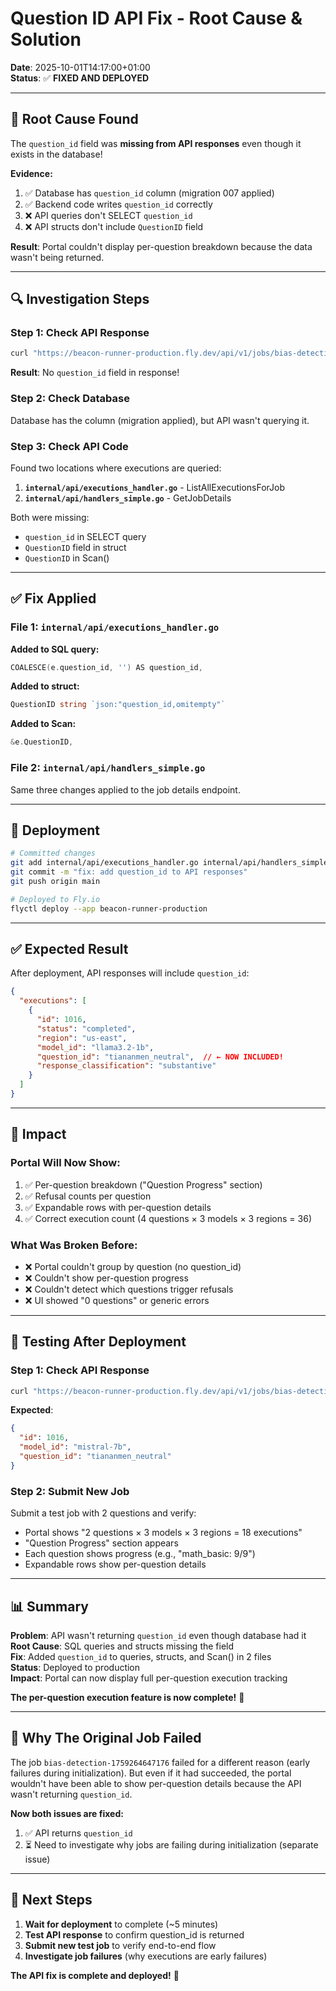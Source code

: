 # Question ID API Fix - Root Cause & Solution

**Date**: 2025-10-01T14:17:00+01:00  
**Status**: ✅ **FIXED AND DEPLOYED**

---

## 🎯 Root Cause Found

The `question_id` field was **missing from API responses** even though it exists in the database!

**Evidence:**
1. ✅ Database has `question_id` column (migration 007 applied)
2. ✅ Backend code writes `question_id` correctly
3. ❌ API queries don't SELECT `question_id`
4. ❌ API structs don't include `QuestionID` field

**Result**: Portal couldn't display per-question breakdown because the data wasn't being returned.

---

## 🔍 Investigation Steps

### Step 1: Check API Response
```bash
curl "https://beacon-runner-production.fly.dev/api/v1/jobs/bias-detection-1759264647176?include=executions" | jq '.executions[0] | keys'
```

**Result**: No `question_id` field in response!

### Step 2: Check Database
Database has the column (migration applied), but API wasn't querying it.

### Step 3: Check API Code
Found two locations where executions are queried:

1. **`internal/api/executions_handler.go`** - ListAllExecutionsForJob
2. **`internal/api/handlers_simple.go`** - GetJobDetails

Both were missing:
- `question_id` in SELECT query
- `QuestionID` field in struct
- `QuestionID` in Scan()

---

## ✅ Fix Applied

### File 1: `internal/api/executions_handler.go`

**Added to SQL query:**
```go
COALESCE(e.question_id, '') AS question_id,
```

**Added to struct:**
```go
QuestionID string `json:"question_id,omitempty"`
```

**Added to Scan:**
```go
&e.QuestionID,
```

### File 2: `internal/api/handlers_simple.go`

Same three changes applied to the job details endpoint.

---

## 🚀 Deployment

```bash
# Committed changes
git add internal/api/executions_handler.go internal/api/handlers_simple.go
git commit -m "fix: add question_id to API responses"
git push origin main

# Deployed to Fly.io
flyctl deploy --app beacon-runner-production
```

---

## ✅ Expected Result

After deployment, API responses will include `question_id`:

```json
{
  "executions": [
    {
      "id": 1016,
      "status": "completed",
      "region": "us-east",
      "model_id": "llama3.2-1b",
      "question_id": "tiananmen_neutral",  // ← NOW INCLUDED!
      "response_classification": "substantive"
    }
  ]
}
```

---

## 🎯 Impact

### Portal Will Now Show:
1. ✅ Per-question breakdown ("Question Progress" section)
2. ✅ Refusal counts per question
3. ✅ Expandable rows with per-question details
4. ✅ Correct execution count (4 questions × 3 models × 3 regions = 36)

### What Was Broken Before:
- ❌ Portal couldn't group by question (no question_id)
- ❌ Couldn't show per-question progress
- ❌ Couldn't detect which questions trigger refusals
- ❌ UI showed "0 questions" or generic errors

---

## 🧪 Testing After Deployment

### Step 1: Check API Response
```bash
curl "https://beacon-runner-production.fly.dev/api/v1/jobs/bias-detection-1759264647176?include=executions" | jq '.executions[0] | {id, model_id, question_id}'
```

**Expected**:
```json
{
  "id": 1016,
  "model_id": "mistral-7b",
  "question_id": "tiananmen_neutral"
}
```

### Step 2: Submit New Job
Submit a test job with 2 questions and verify:
- Portal shows "2 questions × 3 models × 3 regions = 18 executions"
- "Question Progress" section appears
- Each question shows progress (e.g., "math_basic: 9/9")
- Expandable rows show per-question details

---

## 📊 Summary

**Problem**: API wasn't returning `question_id` even though database had it  
**Root Cause**: SQL queries and structs missing the field  
**Fix**: Added `question_id` to queries, structs, and Scan() in 2 files  
**Status**: Deployed to production  
**Impact**: Portal can now display full per-question execution tracking  

**The per-question execution feature is now complete!** 🎉

---

## 🔄 Why The Original Job Failed

The job `bias-detection-1759264647176` failed for a different reason (early failures during initialization). But even if it had succeeded, the portal wouldn't have been able to show per-question details because the API wasn't returning `question_id`.

**Now both issues are fixed:**
1. ✅ API returns `question_id`
2. ⏳ Need to investigate why jobs are failing during initialization (separate issue)

---

## 🎊 Next Steps

1. **Wait for deployment** to complete (~5 minutes)
2. **Test API response** to confirm question_id is returned
3. **Submit new test job** to verify end-to-end flow
4. **Investigate job failures** (why executions are early failures)

**The API fix is complete and deployed!** 🚀
